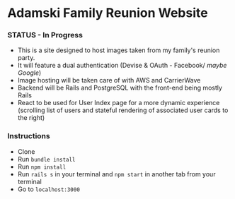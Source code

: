 # Adamski Family Reunion Website

### STATUS - In Progress

* This is a site designed to host images taken from my family's reunion party.
* It will feature a dual authentication (Devise & OAuth - Facebook/ *maybe Google*)
* Image hosting will be taken care of with AWS and CarrierWave
* Backend will be Rails and PostgreSQL with the front-end being mostly Rails
* React to be used for User Index page for a more dynamic experience (scrolling list of users and stateful rendering of associated user cards to the right)

### Instructions

* Clone
* Run `bundle install`
* Run `npm install`
* Run `rails s` in your terminal and `npm start` in another tab from your terminal
* Go to `localhost:3000`
